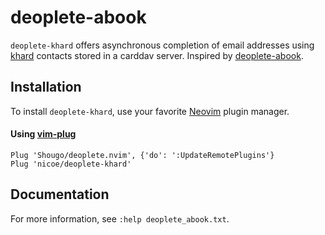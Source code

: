# deoplete-abook

`deoplete-khard` offers asynchronous completion of email addresses using [khard](https://github.com/scheibler/khard) contacts stored in a carddav server.
Inspired by [deoplete-abook](https://github.com/fszymanski/deoplete-abook).

## Installation

To install `deoplete-khard`, use your favorite [Neovim](https://neovim.io/) plugin manager.

#### Using [vim-plug](https://github.com/junegunn/vim-plug)

```vim
Plug 'Shougo/deoplete.nvim', {'do': ':UpdateRemotePlugins'}
Plug 'nicoe/deoplete-khard'
```

## Documentation

For more information, see `:help deoplete_abook.txt`.
